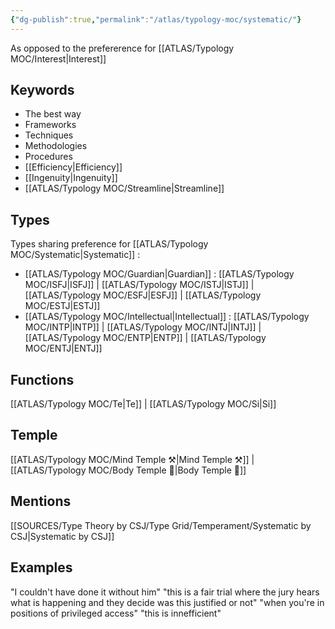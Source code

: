 ```yaml
---
{"dg-publish":true,"permalink":"/atlas/typology-moc/systematic/"}
---
```


As opposed to the prefererence for [[ATLAS/Typology MOC/Interest\|Interest]]

## Keywords 
- The best way 
- Frameworks
- Techniques
- Methodologies
- Procedures
- [[Efficiency\|Efficiency]]
- [[Ingenuity\|Ingenuity]]
- [[ATLAS/Typology MOC/Streamline\|Streamline]]

## Types 
Types sharing preference for [[ATLAS/Typology MOC/Systematic\|Systematic]] : 
- [[ATLAS/Typology MOC/Guardian\|Guardian]] : [[ATLAS/Typology MOC/ISFJ\|ISFJ]] | [[ATLAS/Typology MOC/ISTJ\|ISTJ]] | [[ATLAS/Typology MOC/ESFJ\|ESFJ]] | [[ATLAS/Typology MOC/ESTJ\|ESTJ]]
- [[ATLAS/Typology MOC/Intellectual\|Intellectual]] : [[ATLAS/Typology MOC/INTP\|INTP]] | [[ATLAS/Typology MOC/INTJ\|INTJ]] | [[ATLAS/Typology MOC/ENTP\|ENTP]] | [[ATLAS/Typology MOC/ENTJ\|ENTJ]] 

## Functions 
[[ATLAS/Typology MOC/Te\|Te]] | [[ATLAS/Typology MOC/Si\|Si]]

## Temple 
[[ATLAS/Typology MOC/Mind Temple ⚒️\|Mind Temple ⚒️]] | [[ATLAS/Typology MOC/Body Temple 🌳\|Body Temple 🌳]]

## Mentions
[[SOURCES/Type Theory by CSJ/Type Grid/Temperament/Systematic by CSJ\|Systematic by CSJ]]

## Examples
"I couldn't have done it without him"
"this is a fair trial where the jury hears what is happening and they decide was this justified or not"
"when you're in positions of privileged access"
"this is innefficient"